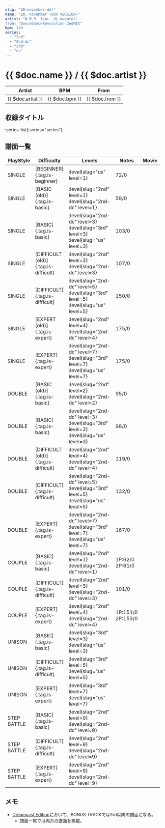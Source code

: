 ```yaml
---
slug: "20-november-ddr"
name: "20, november -DDR VERSION-"
artist: "N.M.R. feat. dj nagureo"
from: "DanceDanceRevolution 2ndMIX"
bpm: 130
series:
  - "2nd"
  - "2nd-dc"
  - "3rd"
  - "us"
---
```


# {{ $doc.name }} / {{ $doc.artist }}

|Artist|BPM|From|
|------|---|----|
|{{ $doc.artist }}|{{ $doc.bpm }}|{{ $doc.from }}|

## 収録タイトル

:series-list{:series="series"}

## 譜面一覧

|PlayStyle|Difficulty|Levels|Notes|Movie|
|---------|----------|------|-----|-----|
|SINGLE|[BEGINNER]{.tag.is-beginner}|<div class="field is-grouped is-grouped-multiline">:level{slug="us" level=1}</div>|72/0||
|SINGLE|[BASIC (old)]{.tag.is-basic}|<div class="field is-grouped is-grouped-multiline">:level{slug="2nd" level=1} :level{slug="2nd-dc" level=1}</div>|59/0||
|SINGLE|[BASIC]{.tag.is-basic}|<div class="field is-grouped is-grouped-multiline">:level{slug="2nd-dc" level=3} :level{slug="3rd" level=3} :level{slug="us" level=3}</div>|103/0||
|SINGLE|[DIFFICULT (old)]{.tag.is-difficult}|<div class="field is-grouped is-grouped-multiline">:level{slug="2nd" level=3} :level{slug="2nd-dc" level=3}</div>|107/0||
|SINGLE|[DIFFICULT]{.tag.is-difficult}|<div class="field is-grouped is-grouped-multiline">:level{slug="2nd-dc" level=5} :level{slug="3rd" level=5} :level{slug="us" level=5}</div>|150/0||
|SINGLE|[EXPERT (old)]{.tag.is-expert}|<div class="field is-grouped is-grouped-multiline">:level{slug="2nd" level=4} :level{slug="2nd-dc" level=4}</div>|175/0||
|SINGLE|[EXPERT]{.tag.is-expert}|<div class="field is-grouped is-grouped-multiline">:level{slug="2nd-dc" level=7} :level{slug="3rd" level=7} :level{slug="us" level=7}</div>|175/0||
|DOUBLE|[BASIC (old)]{.tag.is-basic}|<div class="field is-grouped is-grouped-multiline">:level{slug="2nd" level=2} :level{slug="2nd-dc" level=2}</div>|95/0||
|DOUBLE|[BASIC]{.tag.is-basic}|<div class="field is-grouped is-grouped-multiline">:level{slug="2nd-dc" level=3} :level{slug="3rd" level=3} :level{slug="us" level=3}</div>|98/0||
|DOUBLE|[DIFFICULT (old)]{.tag.is-difficult}|<div class="field is-grouped is-grouped-multiline">:level{slug="2nd" level=4} :level{slug="2nd-dc" level=4}</div>|119/0||
|DOUBLE|[DIFFICULT]{.tag.is-difficult}|<div class="field is-grouped is-grouped-multiline">:level{slug="2nd-dc" level=5} :level{slug="3rd" level=5} :level{slug="us" level=5}</div>|132/0||
|DOUBLE|[EXPERT]{.tag.is-expert}|<div class="field is-grouped is-grouped-multiline">:level{slug="2nd-dc" level=7} :level{slug="3rd" level=7} :level{slug="us" level=7}</div>|167/0||
|COUPLE|[BASIC]{.tag.is-basic}|<div class="field is-grouped is-grouped-multiline">:level{slug="2nd" level=1} :level{slug="2nd-dc" level=1}</div>|1P:62/0 2P:61/0||
|COUPLE|[DIFFICULT]{.tag.is-difficult}|<div class="field is-grouped is-grouped-multiline">:level{slug="2nd" level=3} :level{slug="2nd-dc" level=3}</div>|101/0||
|COUPLE|[EXPERT]{.tag.is-expert}|<div class="field is-grouped is-grouped-multiline">:level{slug="2nd" level=4} :level{slug="2nd-dc" level=4}</div>|1P:151/0 2P:153/0||
|UNISON|[BASIC]{.tag.is-basic}|<div class="field is-grouped is-grouped-multiline">:level{slug="3rd" level=3} :level{slug="us" level=3}</div>|||
|UNISON|[DIFFICULT]{.tag.is-difficult}|<div class="field is-grouped is-grouped-multiline">:level{slug="3rd" level=5} :level{slug="us" level=5}</div>|||
|UNISON|[EXPERT]{.tag.is-expert}|<div class="field is-grouped is-grouped-multiline">:level{slug="3rd" level=7} :level{slug="us" level=7}</div>|||
|STEP BATTLE|[BASIC]{.tag.is-basic}|<div class="field is-grouped is-grouped-multiline">:level{slug="2nd" level=9} :level{slug="2nd-dc" level=9}</div>|||
|STEP BATTLE|[DIFFICULT]{.tag.is-difficult}|<div class="field is-grouped is-grouped-multiline">:level{slug="2nd" level=9} :level{slug="2nd-dc" level=9}</div>|||
|STEP BATTLE|[EXPERT]{.tag.is-expert}|<div class="field is-grouped is-grouped-multiline">:level{slug="2nd" level=9} :level{slug="2nd-dc" level=9}</div>|||

## メモ

- [Dreamcast Edition](/series/2nd-dc)において、BONUS TRACKでは3rd以降の譜面になる。
  - 譜面一覧では両方の譜面を掲載。
